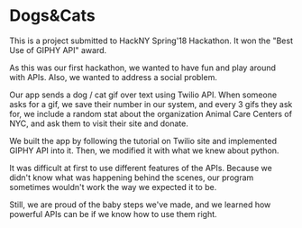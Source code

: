 # Dogs&Cats
This is a project submitted to HackNY Spring'18 Hackathon. It won the "Best Use of GIPHY API" award.

As this was our first hackathon, we wanted to have fun and play around with APIs. Also, we wanted to address a social problem.

Our app sends a dog / cat gif over text using Twilio API. When someone asks for a gif, we save their number in our system, and every 3 gifs they ask for, we include a random stat about the organization Animal Care Centers of NYC, and ask them to visit their site and donate.

We built the app by following the tutorial on Twilio site and implemented GIPHY API into it. Then, we modified it with what we knew about python.

It was difficult at first to use different features of the APIs. Because we didn't know what was happening behind the scenes, our program sometimes wouldn't work the way we expected it to be.

Still, we are proud of the baby steps we've made, and we learned how powerful APIs can be if we know how to use them right. 
